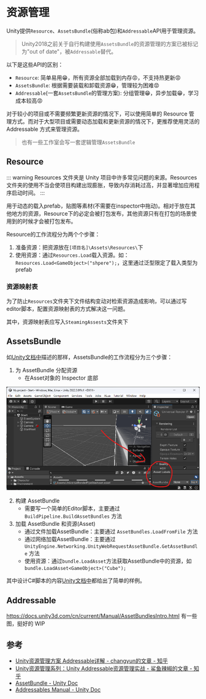 # 资源管理

Unity提供`Resource`、`AssetsBundle`(俗称ab包)和`Addressable`API用于管理资源。
> Unity2018之前关于自行构建使用`AssetsBundle`的资源管理的方案已被标记为"out of date"，被`Addressable`替代。

以下是这些API的区别：

- `Resource`: 简单易用😁，所有资源全部加载到内存😡，不支持热更新😡
- `AssetsBundle`: 根据需要装载和卸载资源😁，管理较为困难😡
- `Addressable`(一套`AssetsBundle`的管理方案): 分组管理😁，异步加载😁，学习成本较高😡

对于较小的项目或不需要频繁更新资源的情况下，可以使用简单的 Resource 管理方式。而对于大型项目或需要动态加载和更新资源的情况下，更推荐使用灵活的 Addressable 方式来管理资源。
> 也有一些工作室会写一套逻辑管理`AssetsBundle`

## Resource

::: warning
Resources 文件夹是 Unity 项目中许多常见问题的来源。Resources 文件夹的使用不当会使项目构建出现膨胀，导致内存消耗过高，并显著增加应用程序启动时间。
:::

用于动态的载入prefab，贴图等素材(不需要在inspector中拖动)。相对于放在其他地方的资源，Resource下的必定会被打包发布，其他资源只有在打包的场景使用到的时候才会被打包发布。

Resource的工作流程分为两个个步骤：

1. 准备资源：把资源放在`[项目名]\Assets\Resources\`下
2. 使用资源：通过`Resources.Load`载入资源。如：`Resources.Load<GameObject>("shpere");`，这里通过泛型限定了载入类型为prefab
 
### 资源映射表

为了防止`Resources`文件夹下文件结构变动对检索资源造成影响，可以通过写editor脚本，配置资源映射表的方式解决这一问题。

其中，资源映射表应写入`SteamingAssests`文件夹下

## AssetsBundle

如[Unity文档中](https://docs.unity3d.com/cn/current/Manual/AssetBundles-Workflow.html)描述的那样，AssetsBundle的工作流程分为三个步骤：
1. 为 AssetBundle 分配资源
    - 在Asset对象的 Inspector 底部

<img src='../img/Resources-1.png'>

2. 构建 AssetBundle
    - 需要写一个简单的Editor脚本，主要通过 `BuildPipeline.BuildAssetBundles` 方法
3. 加载 AssetBundle 和资源(Asset)
    - 通过文件加载AssetBundle：主要通过 `AssetBundles.LoadFromFile` 方法
    - 通过网络加载AssetBundle：主要通过 `UnityEngine.Networking.UnityWebRequestAssetBundle.GetAssetBundle` 方法
    - 使用资源：通过`bundle.LoadAsset`方法获取AssetBundle中的资源，如`bundle.LoadAsset<GameObject>("Cube");`

其中设计C#脚本的内容[Unity文档中](https://docs.unity3d.com/cn/current/Manual/AssetBundles-Workflow.html)都给出了简单的样例。

## Addressable

https://docs.unity3d.com/cn/current/Manual/AssetBundlesIntro.html 有一些图，挺好的
WIP

## 参考
- [Unity资源管理方案 Addressable详解 - changyun的文章 - 知乎](https://zhuanlan.zhihu.com/p/635796583)
- [Unity资源管理系列：Unity Addressable资源管理实战 - 鲨鱼辣椒的文章 - 知乎](https://zhuanlan.zhihu.com/p/541893117)
- [AssetBundle - Unity Doc](https://docs.unity3d.com/cn/current/Manual/AssetBundlesIntro.html)
- [Addressables Manual - Unity Doc](https://docs.unity3d.com/Packages/com.unity.addressables@1.20/manual/index.html)